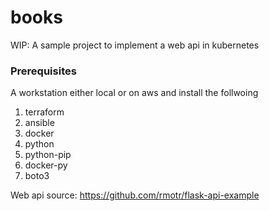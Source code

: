 # books
WIP: A sample project to implement a web api in kubernetes


### Prerequisites

A workstation either local or on aws and install the follwoing
1. terraform
2. ansible
3. docker
4. python
5. python-pip
6. docker-py
7. boto3


Web api source: https://github.com/rmotr/flask-api-example
